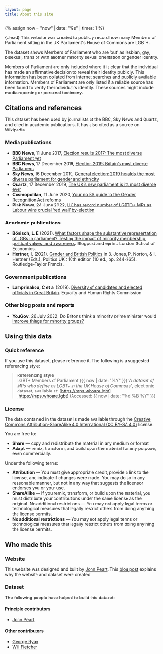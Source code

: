 ```yaml
---
layout: page
title: About this site
---
```


<!-- ASSIGN DATES -->
{% assign now = "now" | date: "%s" | times: 1 %}


{:.lead}
This website was created to publicly record how many Members of Parliament sitting in the UK Parliament's House of Commons are LGBT+.

The dataset shows Members of Parliament who are ‘out’ as lesbian, gay, bisexual, trans or with another minority sexual orientation or gender identity.

Members of Parliament are only included where it is clear that the individual has made an affirmative decision to reveal their identity publicly. This information has been collated from internet searches and publicly available information. Members of Parliament are only listed if a reliable source has been found to verify the individual's identity. These sources might include media reporting or personal testimony.

## Citations and references

This dataset has been used by journalists at the BBC, Sky News and Quartz, and cited in academic publications. It has also cited as a source on Wikipedia.

### Media publications

- **BBC News**, 11 June 2017, [Election results 2017: The most diverse Parliament yet](https://www.bbc.co.uk/news/election-2017-40232272)
- **BBC News**, 17 December 2019, [Election 2019: Britain’s most diverse Parliament](https://www.bbc.co.uk/news/election-2019-50808536)
- **Sky News**, 16 December 2019, [General election: 2019 heralds the most diverse parliament for gender and ethnicity](https://news.sky.com/story/general-election-2019-heralds-the-most-diverse-parliament-for-gender-and-ethnicity-11885529)
- **Quartz**, 17 December 2019, [The UK’s new parliament is its most diverse ever](https://qz.com/1769275/new-uk-parliament-has-record-number-of-female-non-white-and-lgbtq-mps/)
- **Cosmopolitan**, 11 June 2020, [Your no BS guide to the Gender Recognition Act reforms
](https://www.cosmopolitan.com/uk/reports/a29590439/gender-recognition-act/)
- **Pink News**, 24 June 2022, [UK has record number of LGBTQ+ MPs as Labour wins crucial ‘red wall’ by-election](https://www.thepinknews.com/2022/06/24/wakefield-by-election-lgbtq-mps-simon-lightwood/)

### Academic publications

- **Bönisch, L. E** (2021). [What factors shape the substantive representation of LGBs in parliament? Testing the impact of minority membership, political values, and awareness](https://blogs.lse.ac.uk/politicsandpolicy/lgb-representation/). Blogpost and eprint. London School of Economics. 
- **Hertner, I.** (2021). [Gender and British Politics](https://kclpure.kcl.ac.uk/portal/files/155399603/Hertner_Politics_UK_Chapter_11_proofs.pdf) in B. Jones, P. Norton, & I. Hertner (Eds.), Politics UK : 10th edition (10 ed., pp. 244-265). Routledge-Taylor Francis.

### Government publications

- **Lamprinakou, C et al** (2019). [Diversity of candidates and elected officials in Great Britain](https://www.equalityhumanrights.com/en/publication-download/diversity-candidates-and-elected-officials-great-britain). Equality and Human Rights Commission

### Other blog posts and reports

- **YouGov**, 26 July 2022, [Do Britons think a minority prime minister would improve things for minority groups?](https://yougov.co.uk/topics/politics/articles-reports/2022/07/26/do-britons-think-minority-prime-minister-would-imp)

## Using this data

### Quick reference

If you use this dataset, please reference it. The following is a suggested referencing style:

> **Referencing style**  \
> LGBT+ Members of Parliament ({{ now | date: "%Y" }}) *'A dataset of MPs who define as LGBT+ in the UK House of Commons'*, electronic dataset, available at: [https://mps.whoare.lgbt](https://mps.whoare.lgbt) (Accessed: {{ now | date: "%d %B %Y" }})

### License

The data contained in the dataset is made available through the [Creative Commons Attribution-ShareAlike 4.0 International (CC BY-SA 4.0)](https://creativecommons.org/licenses/by-sa/4.0/) license.

You are free to:

- **Share** — copy and redistribute the material in any medium or format
- **Adapt** — remix, transform, and build upon the material
for any purpose, even commercially.

Under the following terms:

- **Attribution** — You must give appropriate credit, provide a link to the license, and indicate if changes were made. You may do so in any reasonable manner, but not in any way that suggests the licensor endorses you or your use.
- **ShareAlike** — If you remix, transform, or build upon the material, you must distribute your contributions under the same license as the original.
No additional restrictions — You may not apply legal terms or technological measures that legally restrict others from doing anything the license permits.
- **No additional restrictions** — You may not apply legal terms or technological measures that legally restrict others from doing anything the license permits.

## Who made this

### Website

This website was designed and built by [John Peart](//www.johnpe.art). This [blog post](https://www.johnpe.art/2020/02/24/making-a-dataset-of-lgbt-mps) explains why the website and dataset were created.

### Dataset

The following people have helped to build this dataset:

#### Principle contributors

- [John Peart](https://twitter.com/johnpeart)

#### Other contributors

- [George Ryan](https://twitter.com/GeorgeMRyan)
- [Will Fletcher](https://twitter.com/WillFletchUK)


